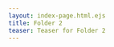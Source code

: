 ```yaml
---
layout: index-page.html.ejs
title: Folder 2
teaser: Teaser for Folder 2
---
```



<book-next-prev book-root="/folder/index.html"></book-next-prev>

